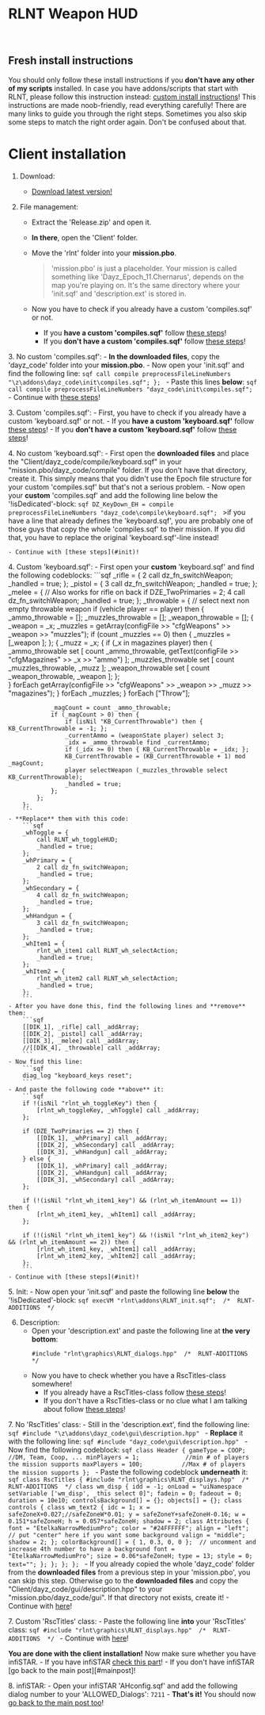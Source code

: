 # RLNT Weapon HUD

<br>

<a name="freshinstallation"></a>
## Fresh install instructions
You should only follow these install instructions if you **don't have any other of my scripts** installed. In case you have addons/scripts that start with RLNT, please follow this instruction instead: [custom install instructions][custominstallation]!
This instructions are made noob-friendly, read everything carefully! There are many links to guide you through the right steps. Sometimes you also skip some steps to match the right order again. Don't be confused about that.

<a name="freshclient"></a>
# Client installation

1. Download:
	- [Download latest version!][latest]

2. File management:
	- Extract the 'Release.zip' and open it.
	- **In there**, open the 'Client' folder.
	- Move the 'rlnt' folder into your **mission.pbo**.
		>'mission.pbo' is just a placeholder. Your mission is called something like 'Dayz_Epoch_11.Chernarus', depends on the map you're playing on. It's the same directory where your 'init.sqf' and 'description.ext' is stored in.

	- Now you have to check if you already have a custom 'compiles.sqf' or not.
		- If you **have a custom 'compiles.sqf'** follow [these steps](#customcompiles)!
		- If you **don't have a custom 'compiles.sqf'** follow [these steps](#compiles)!

<a name="compiles"></a>
3. No custom 'compiles.sqf':
	- **In the downloaded files**, copy the 'dayz_code' folder into your **mission.pbo**.
	- Now open your 'init.sqf' and find the following line:
		```sqf
		call compile preprocessFileLineNumbers "\z\addons\dayz_code\init\compiles.sqf";
		};
		```
	- Paste this lines **below**:
		```sqf
		call compile preprocessFileLineNumbers "dayz_code\init\compiles.sqf";
		```
	- Continue with [these steps](#init)!

<a name="customcompiles"></a>
3. Custom 'compiles.sqf':
	- First, you have to check if you already have a custom 'keyboard.sqf' or not.
		- If you **have a custom 'keyboard.sqf'** follow [these steps](#customkeyboard)!
		- If you **don't have a custom 'keyboard.sqf'** follow [these steps](#keyboard)!

<a name="keyboard"></a>
4. No custom 'keyboard.sqf':
	- First open the **downloaded files** and place the "Client/dayz_code/compile/keyboard.sqf" in your "mission.pbo/dayz_code/compile" folder. If you don't have that directory, create it. This simply means that you didn't use the Epoch file structure for your custom 'compiles.sqf' but that's not a serious problem.
	- Now open your **custom** 'compiles.sqf' and add the following line below the '!isDedicated'-block:
		```sqf
		DZ_KeyDown_EH = compile preprocessFileLineNumbers "dayz_code\compile\keyboard.sqf";
		```
		>if you have a line that already defines the 'keyboard.sqf', you are probably one of those guys that copy the whole 'compiles.sqf' to their mission. If you did that, you have to replace the original 'keyboard.sqf'-line instead!

	- Continue with [these steps](#init)!

<a name="customkeyboard"></a>
4. Custom 'keyboard.sqf':
	- First open your **custom** 'keyboard.sqf' and find the following codeblocks:
		```sqf
		_rifle = {
			2 call dz_fn_switchWeapon;
	        _handled = true;
	    };
	    _pistol = {
			3 call dz_fn_switchWeapon;
	        _handled = true;
	    };
	    _melee = { // Also works for rifle on back if DZE_TwoPrimaries = 2;
			4 call dz_fn_switchWeapon;
	        _handled = true;
	    };
	    _throwable = { // select next non empty throwable weapon
	        if (vehicle player == player) then {
	            _ammo_throwable = [];
	            _muzzles_throwable = [];
	            _weapon_throwable = [];
	            {
	                _weapon = _x;
	                _muzzles = getArray(configFile >> "cfgWeapons" >> _weapon >> "muzzles");
	                if (count _muzzles == 0) then { _muzzles = [_weapon ]; };
	                {
	                    _muzz = _x;
	                    {
	                        if (_x in magazines player) then {
	                            _ammo_throwable set [ count _ammo_throwable, getText(configFile >> "cfgMagazines" >> _x >> "ammo") ];
	                            _muzzles_throwable set [ count _muzzles_throwable, _muzz ];
	                            _weapon_throwable set [ count _weapon_throwable, _weapon ];
	                        };                      
	                    } forEach getArray(configFile >> "cfgWeapons" >> _weapon >> _muzz >> "magazines");
	                } forEach _muzzles;
	            } forEach ["Throw"];

	            _magCount = count _ammo_throwable;
	            if (_magCount > 0) then {
	                if (isNil "KB_CurrentThrowable") then { KB_CurrentThrowable = -1; };
	                _currentAmmo = (weaponState player) select 3;       
	                _idx = _ammo_throwable find _currentAmmo;
	                if (_idx >= 0) then { KB_CurrentThrowable = _idx; };
	                KB_CurrentThrowable = (KB_CurrentThrowable + 1) mod _magCount;
	                player selectWeapon (_muzzles_throwable select KB_CurrentThrowable);
	                _handled = true;
	            };
	        };
		};
		```
	- **Replace** them with this code:
		```sqf
		_whToggle = {
			call RLNT_wh_toggleHUD;
			_handled = true;
		};
		_whPrimary = {
			2 call dz_fn_switchWeapon;
			_handled = true;
		};
		_whSecondary = {
			4 call dz_fn_switchWeapon;
			_handled = true;
		};
		_whHandgun = {
			3 call dz_fn_switchWeapon;
			_handled = true;
		};
		_whItem1 = {
			rlnt_wh_item1 call RLNT_wh_selectAction;
			_handled = true;
		};
		_whItem2 = {
			rlnt_wh_item2 call RLNT_wh_selectAction;
			_handled = true;
		};
		```
	- After you have done this, find the following lines and **remove** them:
		```sqf
		[[DIK_1], _rifle] call _addArray;
		[[DIK_2], _pistol] call _addArray;
		[[DIK_3], _melee] call _addArray;
		//[[DIK_4], _throwable] call _addArray;
		```
	- Now find this line:
		```sqf
		diag_log "keyboard_keys reset";
		```
	- And paste the following code **above** it:
		```sqf
		if !(isNil "rlnt_wh_toggleKey") then {
			[rlnt_wh_toggleKey, _whToggle] call _addArray;
		};

		if (DZE_TwoPrimaries == 2) then {
			[[DIK_1], _whPrimary] call _addArray;
			[[DIK_2], _whSecondary] call _addArray;
			[[DIK_3], _whHandgun] call _addArray;
		} else {
			[[DIK_1], _whPrimary] call _addArray;
			[[DIK_2], _whHandgun] call _addArray;
			[[DIK_3], _whSecondary] call _addArray;
		};

		if (!(isNil "rlnt_wh_item1_key") && (rlnt_wh_itemAmount == 1)) then {
			[rlnt_wh_item1_key, _whItem1] call _addArray;
		};

		if (!(isNil "rlnt_wh_item1_key") && !(isNil "rlnt_wh_item2_key") && (rlnt_wh_itemAmount == 2)) then {
			[rlnt_wh_item1_key, _whItem1] call _addArray;
			[rlnt_wh_item2_key, _whItem2] call _addArray;
		};
		```
	- Continue with [these steps](#init)!

<a name="init"></a>
5. Init:
	- Now open your 'init.sqf' and paste the following line **below** the '!isDedicated'-block:
		```sqf
		execVM "rlnt\addons\RLNT_init.sqf";  /*  RLNT-ADDITIONS  */
		```

6. Description:
	- Open your 'description.ext' and paste the following line at **the very bottom**:
		```sqf
		#include "rlnt\graphics\RLNT_dialogs.hpp"  /*  RLNT-ADDITIONS  */
		```
	- Now you have to check whether you have a RscTitles-class somewhere!
		- If you already have a RscTitles-class follow [these steps](#customrsctitles)!
		- If you don't have a RscTitles-class or no clue what I am talking about follow [these steps](#rsctitles)!

<a name="rsctitles"></a>
7. No 'RscTitles' class:
	- Still in the 'description.ext', find the following line:
		```sqf
		#include "\z\addons\dayz_code\gui\description.hpp"
		```
	- **Replace** it with the following line:
		```sqf
		#include "dayz_code\gui\description.hpp"
		```
	- Now find the following codeblock:
		```sqf
		class Header
		{
			gameType = COOP;            //DM, Team, Coop, ...
			minPlayers = 1;             //min # of players the mission supports
			maxPlayers = 100;           //Max # of players the mission supports
		};
		```
	- Paste the following codeblock **underneath** it:
		```sqf
		class RscTitles {
			#include "rlnt\graphics\RLNT_displays.hpp"  /*  RLNT-ADDITIONS  */
			class wm_disp {
				idd = -1;
				onLoad = "uiNamespace setVariable ['wm_disp', _this select 0]";
				fadein = 0;
				fadeout = 0;
				duration = 10e10;
				controlsBackground[] = {};
				objects[] = {};
				class controls {
					class wm_text2 {
						idc = 1;
						x = safeZoneX+0.027;//safeZoneW*0.01;
						y = safeZoneY+safeZoneH-0.16;
						w = 0.151*safeZoneH;
						h = 0.057*safeZoneH;
						shadow = 2;
						class Attributes
						{
							font = "EtelkaNarrowMediumPro";
							color = "#24FFFFFF";
							align = "left"; // put "center" here if you want some background
							valign = "middle";
							shadow = 2;
						};
						colorBackground[] = { 1, 0.3, 0, 0 };  // uncomment and increase 4th number to have a background
						font = "EtelkaNarrowMediumPro";
						size = 0.06*safeZoneH;
						type = 13;
						style = 0;
						text="";
					};
				};
			};
		};
		```
	- If you already copied the whole 'dayz_code' folder from the **downloaded files** from a previous step in your 'mission.pbo', you can skip this step. Otherwise go to the **downloaded files** and copy the "Client/dayz_code/gui/description.hpp" to your "mission.pbo/dayz_code/gui". If that directory not exists, create it!
	- Continue with [here](#clientdone)!

<a name="customrsctitles"></a>
7. Custom 'RscTitles' class:
	- Paste the following line **into** your 'RscTitles' class:
		```sqf
		#include "rlnt\graphics\RLNT_displays.hpp"  /*  RLNT-ADDITIONS  */
		```
	- Continue with [here](#clientdone)!

<a name="clientdone"></a>
**You are done with the client installation!** Now make sure whether you have infiSTAR.
	- If you have infiSTAR [check this part](#infistar)!
	- If you don't have infiSTAR [go back to the main post][#mainpost]!

<a name="infistar"></a>
8. infiSTAR:
	- Open your infiSTAR 'AHconfig.sqf' and add the following dialog number to your 'ALLOWED_Dialogs':
		```
		7211
		```
	- **That's it!** You should now [go back to the main post too][mainpost]!

<!-- Links -->
[custominstallation]: https://github.com/RLNT/RLNT_WeaponHUD/installation/custom.md "Go to source"
[latest]: https://github.com/RLNT/RLNT_WeaponHUD/releases "Go to source"
[mainpost]: https://github.com/RLNT/RLNT_WeaponHUD#config "Go to source"
